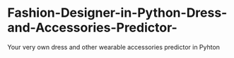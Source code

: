 # Fashion-Designer-in-Python-Dress-and-Accessories-Predictor-
Your very own dress and other wearable accessories predictor in Pyhton

